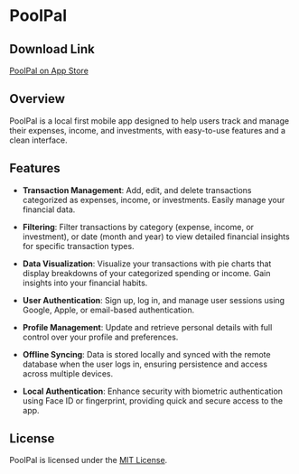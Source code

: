 
# PoolPal

## Download Link
[PoolPal on App Store](https://apps.apple.com/ca/app/poolpal/id6677022764)

## Overview

PoolPal is a local first mobile app designed to help users track and manage their expenses, income, and investments, with easy-to-use features and a clean interface.

## Features

- **Transaction Management**:
Add, edit, and delete transactions categorized as expenses, income, or investments. Easily manage your financial data.

- **Filtering**:
Filter transactions by category (expense, income, or investment), or date (month and year) to view detailed financial insights for specific transaction types.

- **Data Visualization**:
Visualize your transactions with pie charts that display breakdowns of your categorized spending or income. Gain insights into your financial habits.

- **User Authentication**:
Sign up, log in, and manage user sessions using Google, Apple, or email-based authentication.

- **Profile Management**:
Update and retrieve personal details with full control over your profile and preferences.

- **Offline Syncing**:
Data is stored locally and synced with the remote database when the user logs in, ensuring persistence and access across multiple devices.

- **Local Authentication**:
Enhance security with biometric authentication using Face ID or fingerprint, providing quick and secure access to the app.

## License

PoolPal is licensed under the [MIT License](https://github.com/amir-yari/poolPal/blob/main/LICENSE).
